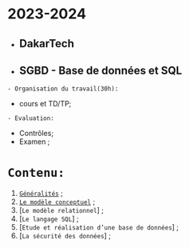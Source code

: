 # 2023-2024
 * ##  DakarTech  
 * ##  SGBD - Base de données et SQL
 
 ``` - Organisation du travail(30h): ```
 * cours et TD/TP;

``` - Evaluation: ```
 * Contrôles;
 * Examen ;

 # ``` Contenu: ```
 1. [`Généralités`](https://github.com/pape-barro/DakarTech_SGBD/blob/main/generalite.pdf) ;
 2. [`Le modèle conceptuel`](https://github.com/pape-barro/DakarTech_SGBD/blob/main/modele_conceptuel.pdf) ;
 3. [`Le modèle relationnel`] ;
 4. [`Le langage SQL`] ;
 5. [`Etude et réalisation d’une base de données`] ;
 6. [`La sécurité des données`] ;
